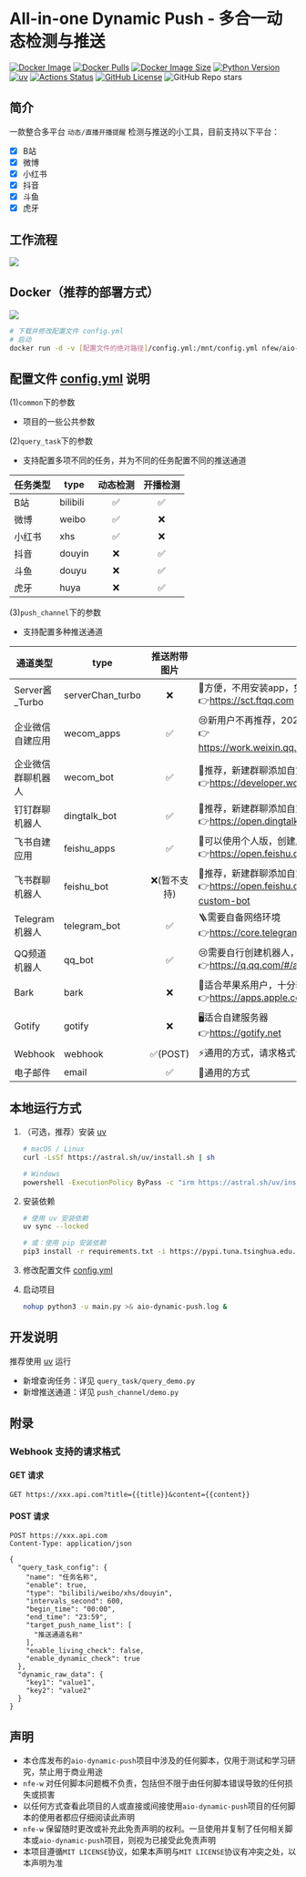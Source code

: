# All-in-one Dynamic Push - 多合一动态检测与推送

[![Docker Image](https://img.shields.io/badge/DockerHub-nfew/aio--dynamic--push-367AC7?logo=Docker&logoColor=white)](https://hub.docker.com/r/nfew/aio-dynamic-push)
[![Docker Pulls](https://img.shields.io/docker/pulls/nfew/aio-dynamic-push?logo=Docker&logoColor=white)](https://hub.docker.com/r/nfew/aio-dynamic-push)
[![Docker Image Size](https://img.shields.io/docker/image-size/nfew/aio-dynamic-push/latest?logo=Docker&logoColor=white)](https://hub.docker.com/r/nfew/aio-dynamic-push)
[![Python Version](https://img.shields.io/badge/python-3.9-blue?logo=Python&logoColor=white)](https://www.python.org/downloads)
[![uv](https://img.shields.io/endpoint?url=https://raw.githubusercontent.com/astral-sh/uv/main/assets/badge/v0.json)](https://github.com/astral-sh/uv)
[![Actions Status](https://img.shields.io/github/actions/workflow/status/nfe-w/aio-dynamic-push/docker-image.yml?logo=Github)](https://github.com/nfe-w/aio-dynamic-push/actions)
[![GitHub License](https://img.shields.io/github/license/nfe-w/aio-dynamic-push?logo=Github&logoColor=white)](https://github.com/nfe-w/aio-dynamic-push/blob/master/LICENSE)
![GitHub Repo stars](https://img.shields.io/github/stars/nfe-w/aio-dynamic-push)

## 简介

一款整合多平台 `动态/直播开播提醒` 检测与推送的小工具，目前支持以下平台：

- [x] B站
- [x] 微博
- [x] 小红书
- [x] 抖音
- [x] 斗鱼
- [x] 虎牙

## 工作流程

![](docs/image/aio-dynamic-push.png)

## Docker（推荐的部署方式）

[![](https://img.shields.io/badge/DockerHub-nfew/aio--dynamic--push-367AC7?style=flat-square&logo=Docker&logoColor=white)](https://hub.docker.com/r/nfew/aio-dynamic-push)

```sh
# 下载并修改配置文件 config.yml
# 启动
docker run -d -v [配置文件的绝对路径]/config.yml:/mnt/config.yml nfew/aio-dynamic-push:latest
```

## 配置文件 [config.yml](./config.yml) 说明

(1)`common`下的参数

- 项目的一些公共参数

(2)`query_task`下的参数

- 支持配置多项不同的任务，并为不同的任务配置不同的推送通道

| 任务类型 | type     | 动态检测 | 开播检测 |
|------|----------|:----:|:----:|
| B站   | bilibili |  ✅   |  ✅   |
| 微博   | weibo    |  ✅   |  ❌   |
| 小红书  | xhs      |  ✅   |  ❌   |
| 抖音   | douyin   |  ❌   |  ✅   |
| 斗鱼   | douyu    |  ❌   |  ✅   |
| 虎牙   | huya     |  ❌   |  ✅   |

(3)`push_channel`下的参数

- 支持配置多种推送通道

| 通道类型          | type             | 推送附带图片  | 说明                                                                                                          |
|---------------|------------------|:-------:|-------------------------------------------------------------------------------------------------------------|
| Server酱_Turbo | serverChan_turbo |    ❌    | 🤖方便，不用安装app，免费用户5次/天，适合频率不高的用户<br/>👉https://sct.ftqq.com                                                  |
| 企业微信自建应用      | wecom_apps       |    ✅    | 😢新用户不再推荐，2022年6月20日之后新创建的应用，需要配置可信IP<br/>👉https://work.weixin.qq.com/wework_admin/frame#apps/createApiApp |
| 企业微信群聊机器人     | wecom_bot        |    ✅    | 🥳推荐，新建群聊添加自定义机器人即可<br/>👉https://developer.work.weixin.qq.com/document/path/99110                          |
| 钉钉群聊机器人       | dingtalk_bot     |    ✅    | 🥳推荐，新建群聊添加自定义机器人即可，自定义关键词使用"【"<br/>👉https://open.dingtalk.com/document/robots/custom-robot-access         |
| 飞书自建应用        | feishu_apps      |    ✅    | 🤔可以使用个人版，创建应用，授予其机器人权限<br/>👉https://open.feishu.cn/app?lang=zh-CN                                         |
| 飞书群聊机器人       | feishu_bot       | ❌(暂不支持) | 🤩推荐，新建群聊添加自定义机器人即可，自定义关键词使用"【"<br/>👉https://open.feishu.cn/document/client-docs/bot-v3/add-custom-bot     |
| Telegram机器人   | telegram_bot     |    ✅    | 🪜需要自备网络环境<br/>👉https://core.telegram.org/bots                                                             |
| QQ频道机器人       | qq_bot           |    ✅    | 😢需要自行创建机器人，并启用机器人在频道内发言的权限<br/>👉https://q.qq.com/#/app/create-bot                                         |
| Bark          | bark             |    ❌    | 🍎适合苹果系用户，十分轻量，但没法推送图片<br/>👉https://apps.apple.com/cn/app/id1403753865                                     |
| Gotify        | gotify           |    ❌    | 🖥️适合自建服务器<br/>👉https://gotify.net                                                                         |
| Webhook       | webhook          | ✅(POST) | ⚡️通用的方式，请求格式详见附录                                                                                            |
| 电子邮件          | email            |    ✅    | 📧通用的方式                                                                                                     |

## 本地运行方式

1. （可选，推荐）安装 [uv](https://github.com/astral-sh/uv)

   ```sh
   # macOS / Linux
   curl -LsSf https://astral.sh/uv/install.sh | sh
   
   # Windows
   powershell -ExecutionPolicy ByPass -c "irm https://astral.sh/uv/install.ps1 | iex"
   ```

2. 安装依赖

   ```sh
   # 使用 uv 安装依赖
   uv sync --locked
   
   # 或：使用 pip 安装依赖
   pip3 install -r requirements.txt -i https://pypi.tuna.tsinghua.edu.cn/simple
   ```

3. 修改配置文件 [config.yml](./config.yml)

4. 启动项目

   ```sh
   nohup python3 -u main.py >& aio-dynamic-push.log &
   ```

## 开发说明

推荐使用 [uv](https://github.com/astral-sh/uv) 运行

- 新增查询任务：详见 `query_task/query_demo.py`
- 新增推送通道：详见 `push_channel/demo.py`

## 附录

### Webhook 支持的请求格式

#### GET 请求

```http request
GET https://xxx.api.com?title={{title}}&content={{content}}
```

#### POST 请求

```http request
POST https://xxx.api.com
Content-Type: application/json

{
  "query_task_config": {
    "name": "任务名称",
    "enable": true,
    "type": "bilibili/weibo/xhs/douyin",
    "intervals_second": 600,
    "begin_time": "00:00",
    "end_time": "23:59",
    "target_push_name_list": [
      "推送通道名称"
    ],
    "enable_living_check": false,
    "enable_dynamic_check": true
  },
  "dynamic_raw_data": {
    "key1": "value1",
    "key2": "value2"
  }
}
```

## 声明

- 本仓库发布的`aio-dynamic-push`项目中涉及的任何脚本，仅用于测试和学习研究，禁止用于商业用途
- `nfe-w` 对任何脚本问题概不负责，包括但不限于由任何脚本错误导致的任何损失或损害
- 以任何方式查看此项目的人或直接或间接使用`aio-dynamic-push`项目的任何脚本的使用者都应仔细阅读此声明
- `nfe-w` 保留随时更改或补充此免责声明的权利。一旦使用并复制了任何相关脚本或`aio-dynamic-push`项目，则视为已接受此免责声明
- 本项目遵循`MIT LICENSE`协议，如果本声明与`MIT LICENSE`协议有冲突之处，以本声明为准
